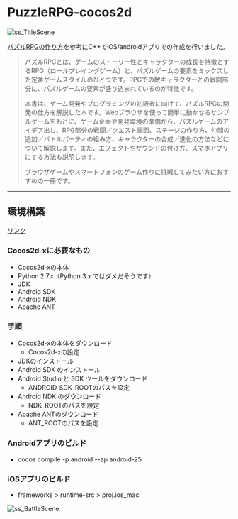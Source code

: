 # PuzzleRPG-cocos2d
![ss_TitleScene](https://github.com/nekoharuyuki/PuzzleRPG-cocos2d/blob/master/Resources/asset/ss/ss_TitleScene.jpg)
  
[パズルRPGの作り方](https://www.shoeisha.co.jp/book/detail/9784798141589)を参考にC++でiOS/androidアプリでの作成を行いました。  
  
> パズルRPGとは、ゲームのストーリー性とキャラクターの成長を特徴とするRPG（ロールプレイングゲーム）と、パズルゲームの要素をミックスした定番ゲームスタイルのひとつです。RPGでの敵キャラクターとの戦闘部分に、パズルゲームの要素が盛り込まれているのが特徴です。  
>   
> 本書は、ゲーム開発やプログラミングの初級者に向けて、パズルRPGの開発の仕方を解説した本です。Webブラウザを使って簡単に動かせるサンプルゲームをもとに、ゲーム企画や開発環境の準備から、パズルゲームのアイデア出し、RPG部分の戦闘／クエスト画面、ステージの作り方、仲間の追加／バトルパーティの組み方、キャラクターの合成／進化の方法などについて解説します。また、エフェクトやサウンドの付け方、スマホアプリにする方法も説明します。  
>   
> ブラウザゲームやスマートフォンのゲーム作りに挑戦してみたい方におすすめの一冊です。  
  
***
  
## 環境構築　
[リンク](https://github.com/nekoharuyuki/Study-cocos2d/wiki/%E9%96%8B%E7%99%BA%E7%92%B0%E5%A2%83%E3%81%AE%E6%A7%8B%E7%AF%89)

### Cocos2d-xに必要なもの
  * Cocos2d-xの本体
  * Python 2.7.x（Python 3.x ではダメだそうです）
  * JDK
  * Android SDK
  * Android NDK
  * Apache ANT
  
### 手順
* Cocos2d-xの本体をダウンロード
  * Cocos2d-xの設定
* JDKのインストール
* Android SDK のインストール
* Android Studio と SDK ツールをダウンロード
  * ANDROID_SDK_ROOTのパスを設定
* Android NDK のダウンロード
  * NDK_ROOTのパスを設定
* Apache ANTのダウンロード
  * ANT_ROOTのパスを設定
  
### Androidアプリのビルド
  * cocos compile -p android --ap android-25  
  
### iOSアプリのビルド
  * frameworks > runtime-src > proj.ios_mac  
  
![ss_BattleScene](https://github.com/nekoharuyuki/PuzzleRPG-cocos2d/blob/master/Resources/asset/ss/ss_BattleScene.jpg)
